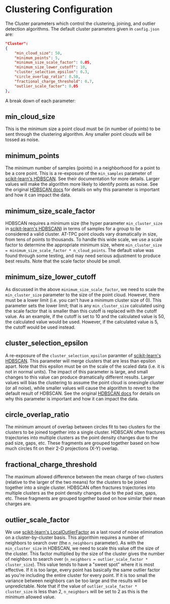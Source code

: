 # Clustering Configuration

The Cluster parameters which control the clustering, joining, and outlier detection algorithms. The default cluster parameters given in `config.json` are:

```json
"Cluster":
{
    "min_cloud_size": 50,
    "minimum_points": 5,
    "minimum_size_scale_factor": 0.05,
    "minimum_size_lower_cutoff": 10,
    "cluster_selection_epsilon": 0.3,
    "circle_overlap_ratio": 0.50,
    "fractional_charge_threshold": 0.7,
    "outlier_scale_factor": 0.05
},
```

A break down of each parameter:

## min_cloud_size

This is the minimum size a point cloud must be (in number of points) to be sent through the clustering algorithm. Any smaller point clouds will be tossed as noise.

## minimum_points

The minimum number of samples (points) in a neighborhood for a point to be a core point. This is a re-exposure of the `min_samples` parameter of [scikit-learn's HDBSCAN](https://scikit-learn.org/stable/modules/generated/sklearn.cluster.HDBSCAN.html#sklearn.cluster.HDBSCAN). See their documentation for more details. Larger values will make the algorithm more likely to identify points as noise. See the original [HDBSCAN docs](https://hdbscan.readthedocs.io/en/latest/parameter_selection.html#) for details on why this parameter is important and how it can impact the data.

## minimum_size_scale_factor

HDBSCAN requires a minimum size (the hyper parameter `min_cluster_size` in [scikit-learn's HDBSCAN](https://scikit-learn.org/stable/modules/generated/sklearn.cluster.HDBSCAN.html#sklearn.cluster.HDBSCAN)) in terms of samples for a group to be considered a valid cluster. AT-TPC point clouds vary dramatically in size, from tens of points to thousands. To handle this wide scale, we use a scale factor to determine the appropriate minimum size, where `min_cluster_size = minimum_size_scale_factor * n_cloud_points`. The default value was found through some testing, and may need serious adjustment to produce best results. Note that the scale factor should be *small*.

## minimum_size_lower_cutoff

As discussed in the above `minimum_size_scale_factor`, we need to scale the `min_cluster_size` parameter to the size of the point cloud. However, there must be a lower limit (i.e. you can't have a minimum cluster size of 0). This parameter sets the lower limit; that is any `min_cluster_size` calculated using the scale factor that is smaller than this cutoff is replaced with the cutoff value. As an example, if the cutoff is set to 10 and the calculated value is 50, the calculated value would be used. However, if the calculated value is 5, the cutoff would be used instead.

## cluster_selection_epsilon

A re-exposure of the `cluster_selection_epsilon` paramter of [scikit-learn's HDBSCAN](https://scikit-learn.org/stable/modules/generated/sklearn.cluster.HDBSCAN.html#sklearn.cluster.HDBSCAN). This parameter will merge clusters that are less than epsilon apart. Note that this epsilon must be on the scale of the scaled data (i.e. it is not in normal units). The impact of this parameter is large, and small changes to this value can produce dramatically different results. Larger values will bias the clustering to assume the point cloud is onesingle cluster (or all noise), while smaller values will cause the algorithm to revert to the default result of HDBSCAN. See the original [HDBSCAN docs](https://hdbscan.readthedocs.io/en/latest/parameter_selection.html#) for details on why this parameter is important and how it can impact the data.

## circle_overlap_ratio

The minimum amount of overlap between circles fit to two clusters for the clusters to be joined together into a single cluster. HDBSCAN often fractures trajectories into multiple clusters as the point density changes due to the pad size, gaps, etc. These fragments are grouped together based on how much circles fit on their 2-D projections (X-Y) overlap.

## fractional_charge_threshold

The maximum allowed difference between the mean charge of two clusters (relative to the larger of the two means) for the clusters to be joined together into a single cluster. HDBSCAN often fractures trajectories into multiple clusters as the point density changes due to the pad size, gaps, etc. These fragments are grouped together based on how similar their mean charges are.

## outlier_scale_factor

We use [scikit-learn's LocalOutlierFactor](https://scikit-learn.org/stable/modules/generated/sklearn.neighbors.LocalOutlierFactor.html) as a last round of noise elimination on a cluster-by-cluster basis. This algorithim requires a number of neighbors to search over (the `n_neighbors` parameter). As with the `min_cluster_size` in HDBSCAN, we need to scale this value off the size of the cluster. This factor multiplied by the size of the cluster gives the number of neighbors to search over (`n_neighbors = outlier_scale_factor * cluster_size`). This value tends to have a "sweet spot" where it is most effective. If it is too large, every point has basically the same outlier factor as you're including the entire cluster for every point. If it is too small the variance between neighbors can be too large and the results will be unpredictable. Note that if the value of `outlier_scale_factor * cluster_size` is less than 2, `n_neighbors` will be set to 2 as this is the minimum allowed value.
